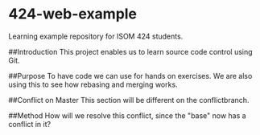 # 424-web-example
Learning example repository for ISOM 424 students.

##Introduction
This project enables us to learn source code control using Git.

##Purpose
To have code we can use for hands on exercises. We are also using this to see how rebasing and merging works.

##Conflict on Master
This section will be different on the conflictbranch.

##Method
How will we resolve this conflict, since the "base" now has a conflict in it? 
